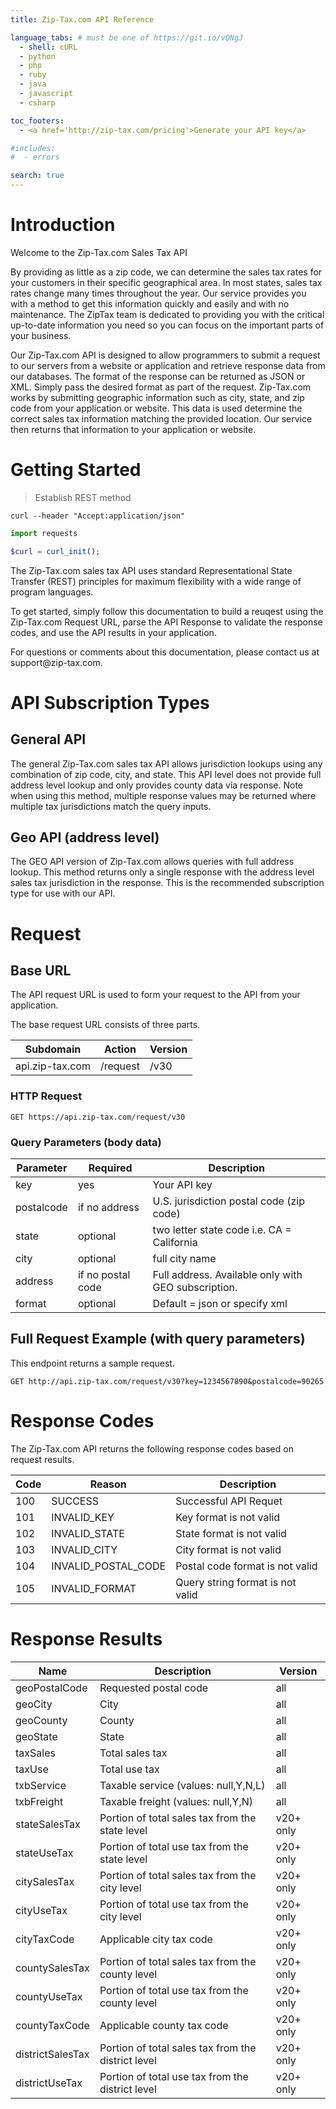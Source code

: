 ```yaml
---
title: Zip-Tax.com API Reference

language_tabs: # must be one of https://git.io/vQNgJ
  - shell: cURL
  - python
  - php
  - ruby
  - java
  - javascript
  - csharp

toc_footers:
  - <a href='http://zip-tax.com/pricing'>Generate your API key</a>

#includes:
#  - errors

search: true
---
```


# Introduction

Welcome to the Zip-Tax.com Sales Tax API

By providing as little as a zip code, we can determine the sales tax rates for your customers in their specific geographical area. In most states, sales tax rates change many times throughout the year. Our service provides you with a method to get this information quickly and easily and with no maintenance. The ZipTax team is dedicated to providing you with the critical up-to-date information you need so you can focus on the important parts of your business.

Our Zip-Tax.com API is designed to allow programmers to submit a request to our servers from a website or application and retrieve response data from our databases. The format of the response can be returned as JSON or XML. Simply pass the desired format as part of the request. Zip-Tax.com works by submitting geographic information such as city, state, and zip code from your application or website. This data is used determine the correct sales tax information matching the provided location. Our service then returns that information to your application or website.

# Getting Started

> Establish REST method

```shell
curl --header "Accept:application/json"
```

```python
import requests
```

```php
$curl = curl_init();
```

The Zip-Tax.com sales tax API uses standard Representational State Transfer (REST) principles for maximum flexibility with a wide range of program languages.

To get started, simply follow this documentation to build a reuqest using the Zip-Tax.com Request URL, parse the API Response to validate the response codes, and use the API results in your application.

<aside class="notice">
For questions or comments about this documentation, please contact us at support@zip-tax.com.
</aside>

# API Subscription Types

## General API

The general Zip-Tax.com sales tax API allows jurisdiction lookups using any combination of zip code, city, and state. This API level does not provide full address level lookup and only provides county data via response. Note when using this method, multiple response values may be returned where multiple tax jurisdictions match the query inputs.

## Geo API (address level)

The GEO API version of Zip-Tax.com allows queries with full address lookup. This method returns only a single response with the address level sales tax jurisdiction in the response. This is the recommended subscription type for use with our API.

# Request

## Base URL

The API request URL is used to form your request to the API from your application.

The base request URL consists of three parts.

Subdomain | Action | Version
--------- | ------- | -----------
api.zip-tax.com | /request | /v30

### HTTP Request

`GET https://api.zip-tax.com/request/v30`

### Query Parameters (body data)

Parameter | Required | Description
--------- | ------- | -----------
key | yes | Your API key
postalcode | if no address | U.S. jurisdiction postal code (zip code)
state | optional | two letter state code i.e. CA = California
city | optional | full city name
address | if no postal code | Full address. Available only with GEO subscription.
format | optional | Default = json or specify xml


## Full Request Example (with query parameters)

This endpoint returns a sample request.

`GET http://api.zip-tax.com/request/v30?key=1234567890&postalcode=90265`

# Response Codes

The Zip-Tax.com API returns the following response codes based on request results.


Code | Reason | Description
---- | ------ | -----------
100 |	SUCCESS	| Successful API Requet
101	| INVALID_KEY	| Key format is not valid
102	| INVALID_STATE	| State format is not valid
103	| INVALID_CITY	| City format is not valid
104	| INVALID_POSTAL_CODE	| Postal code format is not valid
105 | INVALID_FORMAT | Query string format is not valid

# Response Results

Name | Description | Version
---- | ------ | -----------
geoPostalCode	| Requested postal code | all
geoCity	| City | all
geoCounty	| County | all
geoState | State | all
taxSales | Total sales tax | all
taxUse | Total use tax | all
txbService | Taxable service (values: null,Y,N,L) | all
txbFreight | Taxable freight (values: null,Y,N) | all
stateSalesTax | Portion of total sales tax from the state level | v20+ only
stateUseTax | Portion of total use tax from the state level	| v20+ only
citySalesTax | Portion of total sales tax from the city level | v20+ only
cityUseTax | Portion of total use tax from the city level | v20+ only
cityTaxCode | Applicable city tax code | v20+ only
countySalesTax | Portion of total sales tax from the county level | v20+ only
countyUseTax | Portion of total use tax from the county level | v20+ only
countyTaxCode | Applicable county tax code | v20+ only
districtSalesTax | Portion of total sales tax from the district level | v20+ only
districtUseTax | Portion of total use tax from the district level | v20+ only
